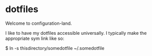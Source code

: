dotfiles
========

Welcome to configuration-land.

I like to have my dotfiles accessible universally.
I typically make the appropriate sym link like so:

$ ln -s thisdirectory/somedotfile ~/.somedotfile
